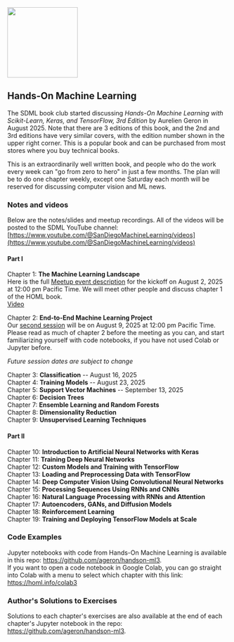 <img src="https://github.com/SanDiegoMachineLearning/bookclub/blob/master/images/homl3.jfif?raw=true" width="160">

## Hands-On Machine Learning

The SDML book club started discussing *Hands-On Machine Learning with Scikit-Learn, Keras, and TensorFlow, 3rd Edition* 
by Aurelien Geron in August 2025. 
Note that there are 3 editions of this book, and the 2nd and 3rd editions have very similar covers,
with the edition number shown in the upper right corner.
This is a popular book and can be purchased from most stores where you buy technical books.

This is an extraordinarily well written book, and people who do the work every week can "go from zero to hero" in just a few months.
The plan will be to do one chapter weekly, except one Saturday each month will be reserved for discussing computer vision and ML news.

### Notes and videos
Below are the notes/slides and meetup recordings. 
All of the videos will be posted to the SDML YouTube channel:  [https://www.youtube.com/@SanDiegoMachineLearning/videos](https://www.youtube.com/@SanDiegoMachineLearning/videos)

#### Part I

Chapter 1:  **The Machine Learning Landscape** \
Here is the full [Meetup event description](https://www.meetup.com/san-diego-machine-learning/events/310160598/) for the kickoff on August 2, 2025 at 12:00 pm Pacific Time. 
We will meet other people and discuss chapter 1 of the HOML book. \
[Video](https://youtu.be/7L9TDYBgkso)

Chapter 2:  **End-to-End Machine Learning Project** \
Our [second session](https://www.meetup.com/san-diego-machine-learning/events/310334627/) will be on August 9, 2025 at 12:00 pm Pacific Time. 
Please read as much of chapter 2 before the meeting as you can, and start familiarizing yourself with code notebooks, if you have not used Colab or Jupyter before.

*Future session dates are subject to change*

Chapter 3:  **Classification** -- August 16, 2025 \
Chapter 4:  **Training Models** -- August 23, 2025 \
Chapter 5:  **Support Vector Machines** -- September 13, 2025 \
Chapter 6:  **Decision Trees** \
Chapter 7:  **Ensemble Learning and Random Forests** \
Chapter 8:  **Dimensionality Reduction** \
Chapter 9:  **Unsupervised Learning Techniques**

#### Part II

Chapter 10:  **Introduction to Artificial Neural Networks with Keras** \
Chapter 11:  **Training Deep Neural Networks** \
Chapter 12:  **Custom Models and Training with TensorFlow** \
Chapter 13:  **Loading and Preprocessing Data with TensorFlow** \
Chapter 14:  **Deep Computer Vision Using Convolutional Neural Networks** \
Chapter 15:  **Processing Sequences Using RNNs and CNNs** \
Chapter 16:  **Natural Language Processing with RNNs and Attention** \
Chapter 17:  **Autoencoders, GANs, and Diffusion Models** \
Chapter 18:  **Reinforcement Learning** \
Chapter 19:  **Training and Deploying TensorFlow Models at Scale**


### Code Examples
Jupyter notebooks with code from Hands-On Machine Learning is available in this repo:  https://github.com/ageron/handson-ml3. \
If you want to open a code notebook in Google Colab, you can go straight into Colab with a menu to select which chapter with this link: https://homl.info/colab3


### Author's Solutions to Exercises
Solutions to each chapter's exercises are also available at the end of each chapter's Jupyter notebook in the repo:  https://github.com/ageron/handson-ml3.

<br>
<br>
